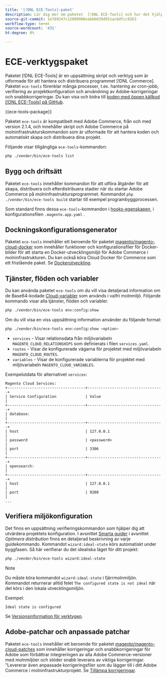 ```yaml
---
title: '[!DNL ECE-Tools]-paket'
description: Lär dig mer om paketet  [!DNL ECE-Tools] och hur det hjälper dig att hantera och distribuera Adobe Commerce.
source-git-commit: 1e789247c12009908eabb6039d951acbdfcc9263
workflow-type: tm+mt
source-wordcount: '431'
ht-degree: 0%

---
```


# ECE-verktygspaket

Paketet [!DNL ECE-Tools] är en uppsättning skript och verktyg som är utformade för att hantera och distribuera programmet [!DNL Commerce]. Paketet `ece-tools` förenklar många processer, t.ex. hantering av cron-jobb, verifiering av projektkonfiguration och användning av Adobe-korrigeringar och snabbkorrigeringar. Du kan visa och bidra till [koden med öppen källkod [!DNL ECE-Tools] på GitHub][ece-repo].

{{ece-tools-package}}

Paketet `ece-tools` är kompatibelt med Adobe Commerce, från och med version 2.1.4, och innehåller skript och Adobe Commerce på molninfrastrukturskommandon som är utformade för att hantera koden och automatiskt skapa och distribuera dina projekt.

Följande visar tillgängliga `ece-tools`-kommandon:

```bash
php ./vendor/bin/ece-tools list
```

## Bygg och driftsätt

Paketet `ece-tools` innehåller kommandon för att utföra åtgärder för att skapa, distribuera och efterdistribuera stadier när du startar Adobe Commerce på molninfrastruktursprogrammet. Kommandot `php ./vendor/bin/ece-tools build` startar till exempel programbyggprocessen.

Som standard finns dessa `ece-tools`-kommandon i [hooks-egenskapen &#x200B;](../application/hooks-property.md) i konfigurationsfilen `.magento.app.yaml` .

## Dockningskonfigurationsgenerator

Paketet `ece-tools` innehåller ett beroende för paketet [magento/magento-cloud-docker] som innehåller funktioner och konfigurationsfiler för Docker-bilder för att starta en Docker-utvecklingsmiljö för Adobe Commerce i molninfrastrukturen. Du kan också köra Cloud Docker för Commerce som ett fristående paket. Se [Dockerutveckling](../dev-tools/cloud-docker.md).

## Tjänster, flöden och variabler

Du kan använda paketet `ece-tools` om du vill visa detaljerad information om de Base64-kodade [Cloud-variabler](../environment/variables-cloud.md) som används i valfri molnmiljö. Följande kommando visar alla tjänster, flöden och variabler.

```bash
php ./vendor/bin/ece-tools env:config:show
```

Om du vill visa en viss uppsättning information använder du följande format:

```bash
php ./vendor/bin/ece-tools env:config:show <option>
```

- `services` - Visar relationsdata från miljövariabeln `MAGENTO_CLOUD_RELATIONSHIPS` som definierats i filen `services.yaml`.
- `routes` - Visar de konfigurerade vägarna för projektet med miljövariabeln `MAGENTO_CLOUD_ROUTES`.
- `variables` - Visar de konfigurerade variablerna för projektet med miljövariabeln `MAGENTO_CLOUD_VARIABLES`.

Exempelutdata för alternativet `services`:

```
Magento Cloud Services:
+-----------------------------------+----------------------------------+
| Service Configuration             | Value                            |
+-----------------------------------+----------------------------------+
| database:                                                            |
+-----------------------------------+----------------------------------+
| host                              | 127.0.0.1                        |
| password                          | <password>                       |
| port                              | 3306                             |
+-----------------------------------+----------------------------------+
| opensearch:                                                          |
+-----------------------------------+----------------------------------+
| host                              | 127.0.0.1                        |
| port                              | 9200                             |
...
```

## Verifiera miljökonfiguration

Det finns en uppsättning verifieringskommandon som hjälper dig att utvärdera projektets konfiguration. I avsnittet [Smarta guider](../deploy/smart-wizards.md) i avsnittet _Optimera distribution_ finns en detaljerad beskrivning av varje guidekommando. Kommandot `wizard:ideal-state` körs automatiskt under byggfasen. Så här verifierar du det idealiska läget för ditt projekt:

```bash
php ./vendor/bin/ece-tools wizard:ideal-state
```

>[!NOTE]
>
>Du måste köra kommandot `wizard:ideal-state` i fjärrmolnmiljön. Kommandot returnerar alltid felet `The configured state is not ideal` när det körs i den lokala utvecklingsmiljön.

Exempel:

```
Ideal state is configured
```

Se [Versionsinformation för verktygen](../release-notes/cloud-tools-suite.md).

## Adobe-patchar och anpassade patchar

Paketet `ece-tools` innehåller ett beroende för paketet [ magento/magento-cloud-patches] som innehåller korrigeringar och snabbkorrigeringar för Adobe som förbättrar integreringen av alla Adobe Commerce-versioner med molnmiljöer och stöder snabb leverans av viktiga korrigeringar. &quot;Levererar även anpassade korrigeringsfiler som du lägger till i ditt Adobe Commerce i molninfrastrukturprojekt. Se [Tillämpa korrigeringar](../development/apply-patches.md).

<!-- link definitions -->

[ece-repo]: https://github.com/magento/ece-tools
[magento/magento-cloud-docker]: https://github.com/magento/magento-cloud-docker
[magento/magento-cloud-patches]: https://github.com/magento/magento-cloud-patches
